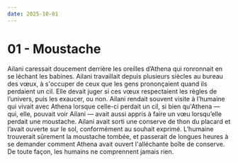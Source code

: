 ```yaml
---
date: 2025-10-01
---
```


# 01 - Moustache

Ailani caressait doucement derrière les oreilles d’Athena qui ronronnait en se léchant les babines. Ailani travaillait depuis plusieurs siècles au bureau des vœux, à s'occuper de ceux que les gens prononçaient quand ils perdaient un cil. Elle devait juger si ces vœux respectaient les règles de l’univers, puis les exaucer, ou non. Ailani rendait souvent visite à l’humaine qui vivait avec Athena lorsque celle-ci perdait un cil, si bien qu'Athena — qui, elle, pouvait voir Ailani — avait aussi appris à faire un vœu lorsqu’elle perdait une moustache. Ailani avait sorti une conserve de thon du placard et l’avait ouverte sur le sol, conformément au souhait exprimé. L’humaine trouverait sûrement la moustache tombée, et passerait de longues heures à se demander comment Athena avait ouvert l'alléchante boîte de conserve. De toute façon, les humains ne comprennent jamais rien.
